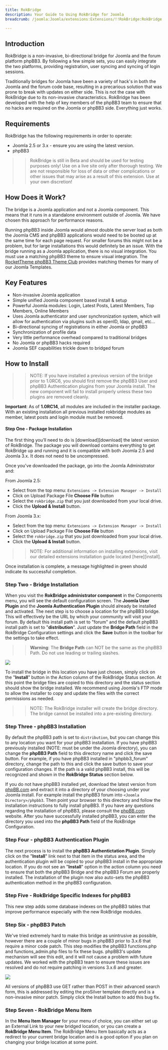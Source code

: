 ```yaml
---
title: RokBridge
description: Your Guide to Using RokBridge for Joomla
breadcrumb: /joomla:Joomla/extensions:Extensions/!!RokBridge:RokBridge

---
```


Introduction
-----
RokBridge is a non-invasive, bi-directional bridge for Joomla and the forum platform phpBB3. By following a few simple sets, you can easily integrate the two platforms, providing registration, user syncing and syncing of login sessions.

Traditionally bridges for Joomla have been a variety of hack's in both the Joomla and the forum code base, resulting in a precarious solution that was prone to break with updates on either side. This is not the case with RokBridge due to its non-invasive characteristics. RokBridge has been developed with the help of key members of the phpBB3 team to ensure that no hacks are required on the Joomla or phpBB3 side. Everything just works.

Requirements
-----
RokBridge has the following requirements in order to operate:

* Joomla 2.5 or 3.x - ensure you are using the latest version.
* phpBB3

>> RokBridge is still in Beta and should be used for testing purposes only! Use on a live site only after thorough testing. We are not responsible for loss of data or other complications or other issues that may arise as a result of this extension. Use at your own discretion!

How Does it Work?
-----
The bridge is a Joomla application and not a Joomla component. This means that it runs in a standalone environment outside of Joomla. We have chosen this approach for performance reasons. 

Running phpBB3 inside Joomla would almost double the server load as both the Joomla CMS and phpBB3 applications would need to be booted up at the same time for each page request. For smaller forums this might not be a problem, but for large installations this would definitely be an issue. With the bridge running as a Joomla application, there is no visual integration. You must use a matching phpBB3 theme to ensure visual integration. The [RocketTheme phpBB3 Theme Club][theme] provides matching themes for many of our Joomla Templates.

Key Features
-----
* Non-invasive Joomla application
* Simple unified Joomla component based install & setup
* Powerful Joomla modules: Login, Latest Posts, Latest Members, Top Members, Online Members
* Uses Joomla authenticator and user synchronization system, which will allow for authentication via plugins such as openID, ldap, gmail, etc...
* Bi-directional syncing of registrations in either Joomla or phpBB3
* Synchronization of profile data
* Very little performance overhead compared to traditional bridges
* No Joomla or phpBB3 hacks required
* Joomla SEF capabilities trickle down to bridged forum

How to Install
--------------
>> NOTE: If you have installed a previous version of the bridge prior to 1.0RC6, you should first remove the phpBB3 User and phpBB3 Authentication plugins from your Joomla install. The new component will fail to install properly unless these two plugins are removed cleanly.

**Important**: As of **1.0RC14**, all modules are included in the installer package. With an existing installation all previous installed rokbridge modules as member, latest posts and login module must be removed.

#### Step One - Package Installation
The first thing you’ll need to do is [download][download] the latest version of RokBridge. The package you will download contains everything to get RokBridge up and running and it is compatible with both Joomla 2.5 and Joomla 3.x. It does not need to be uncompressed. 

Once you've downloaded the package, go into the Joomla Administrator and:

From Joomla 2.5:

* Select from the top menu: `Extensions -> Extension Manager -> Install`
* Click on Upload Package File **Choose File** button
* Select the `rokbridge.zip` that you just downloaded from your local drive.
* Click the **Upload & Install** button.

From Joomla 3.x:

* Select from the top menu: `Extensions -> Extension Manager -> Install`
* Click on Upload Package File **Choose File** button
* Select the `rokbridge.zip` that you just downloaded from your local drive.
* Click the **Upload & Install** button.

>> NOTE: For additional information on installing extensions, visit our detailed extensions installation guide located [here][install].

Once installation is complete, a message highlighted in green should indicate its successful completion.

### Step Two - Bridge Installation

When you visit the **RokBridge administrator component** in the Components menu, you will see the default configuration screen. The **Joomla User Plugin** and the **Joomla Authentication Plugin** should already be installed and activated. The next step is to choose a location for the phpBB3 bridge. This will effectively be the URL by which your community will visit your forum. By default this install path is set to "forum" and the default phpBB3 install path is set to "**distribution**". Just update the **Bridge Path** field in the RokBridge Configuration settings and click the **Save** button in the toolbar for the settings to take effect. 

>> **Warning**: The **Bridge Path** can NOT be the same as the phpBB3 Path. Do not use leading or trailing slashes.

![][rokbridge1]

To install the bridge in this location you have just chosen, simply click on the "**Install**" button in the Action column of the RokBridge Status section. At this point the bridge files are copied to this directory and the status section should show the bridge installed. We recommend using Joomla's FTP mode to allow the installer to copy and update the files with the correct permissions as needed.

>> NOTE: The RokBridge installer will create the bridge directory. The bridge cannot be installed into a pre-existing directory.

### Step Three - phpBB3 Installation
By default the phpBB3 path is set to `distribution`, but you can change this to any location you want for your phpBB3 installation. If you have phpBB3 previously installed (NOTE: must be under the Joomla directory), you can change the **phpBB3 Path** field to this directory name and click the save button. For example, if you have phpBB3 installed in "phpbb3_forum" directory, change the path to this and click the save button to save your configuration changes. If the path is a valid phpBB3 install, this will be recognized and shown in the **RokBridge Status** section below.

If you do not have phpBB3 installed yet, download the latest version from [phpBB.com][phpbb] and extract it into a directory of your choosing under your Joomla install. For example install the phpBB3 forum into `<Joomla Directory>/phpbb3`. Then point your browser to this directory and follow the installation instructions to fully install phpBB3. If you have any questions regarding the installation of phpBB3, please consult the [phpBB.com][phpbb] website. After you have successfully installed phpBB3, you can enter the directory you used into the **phpBB3 Path** field of the RokBridge Configuration.

### Step Four - phpBB3 Authentication Plugin
The next process is to install the **phpBB3 Authentictation Plugin**. Simply click on the "**Install**" link next to that item in the status area, and the authentication plugin will be copied to your phpBB3 install in the appropriate location. If you do not see an "**Install**" option in the action column you need to ensure that both the phpBB3 Bridge and the phpBB3 Forum are properly installed. The installation of the plugin now also auto-sets the phpBB3 authentication method in the phpBB3 configuration.

### Step Five - RokBridge Specific Indexes for phpBB3
This new step adds some database indexes on the phpBB3 tables that improve performance especially with the new RokBridge modules.

### Step Six - phpBB3 Patch
We've tried extremely hard to make this bridge as unintrusive as possible, however there are a couple of minor bugs in phpBB3 prior to 3.x.6 that require a minor code patch. This step modifies the phpBB3 functions.php and functions_admin.php files to fix these bugs. phpBB3's update mechanism will see this edit, and it will not cause a problem with future updates. We worked with the phpBB3 team to ensure these issues are resolved and do not require patching in versions 3.x.6 and greater.

![][rokbridge2]

All versions of phpBB3 use GET rather than POST in their advanced search form, this is addressed by editing the proSilver template directly and is a non-invasive minor patch. Simply click the Install button to add this bug fix.

### Step Seven - RokBridge Menu Item
In the **Menu Item Manager** for your menu of choice, you can either set up an External Link to your new bridged location, or you can create a **RokBridge Menu Item**. The RokBridge Menu Item basically acts as a redirect to your current bridge location and is a good option if you plan on changing your bridge location at some point.

[featured]: assets/rokbridge.jpeg
[rokbridge-download]: http://www.rockettheme.com/extensions-joomla/rokbridge
[rokbridge1]: assets/rokbridge_1.jpg
[rokbridge2]: assets/rokbridge_2.jpg
[gantrywidget]: assets/wp_RokBridge_gantrywidget.jpeg
[phpbb]: http://phpbb.com
[theme]: http://www.rockettheme.com/phpbb3
